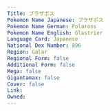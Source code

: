 ```yaml
---
﻿Title: ブラザポス
Pokemon Name Japanese: ブラザポス
Pokemon Name German: Polaross
Pokemon Name English: Glastrier
Language Card: Japanese
National Dex Number: 896
Region: Galar
Regional Form: false
Additional Form: false
Mega: false
Gigantamax: false
Cover: false
Link: 
Owned: 
---
```

